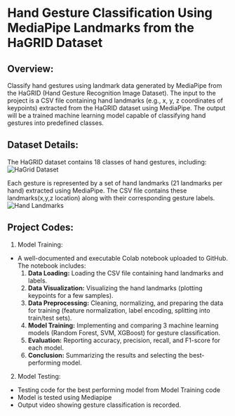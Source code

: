 # Hand Gesture Classification Using MediaPipe Landmarks from the HaGRID Dataset

## Overview:
Classify hand gestures using landmark data generated by MediaPipe from the HaGRID (Hand Gesture Recognition Image Dataset).
The input to the project is a CSV file containing hand landmarks (e.g., x, y, z coordinates of keypoints) extracted from the HaGRID dataset using MediaPipe. The output will be a trained machine learning model capable of classifying hand gestures into predefined classes.

## Dataset Details:
The HaGRID dataset contains 18 classes of hand gestures, including:
![HaGrid Dataset](https://github.com/user-attachments/assets/eaaa2048-8203-4e92-ac34-516a69d5f7a2)

Each gesture is represented by a set of hand landmarks (21 landmarks per hand) extracted using MediaPipe. The CSV file contains these landmarks(x,y,z location) along with their corresponding gesture labels.
![Hand Landmarks](https://github.com/user-attachments/assets/a8440c6e-9280-4a38-9485-dfe2aa1a3d83)

## Project Codes:
1. Model Training:
- A well-documented and executable Colab notebook uploaded to GitHub. The notebook includes:
  1. **Data Loading:** Loading the CSV file containing hand landmarks and labels.
  2. **Data Visualization:** Visualizing the hand landmarks (plotting keypoints for a few samples).
  3. **Data Preprocessing:** Cleaning, normalizing, and preparing the data for training (feature normalization, label encoding, splitting into train/test sets).
  4. **Model Training:** Implementing and comparing 3 machine learning models (Random Forest, SVM, XGBoost) for gesture classification.
  5. **Evaluation:** Reporting accuracy, precision, recall, and F1-score for each model.
  6. **Conclusion:** Summarizing the results and selecting the best-performing model.
  
2. Model Testing:
  - Testing code for the best performing model from Model Training code
  - Model is tested using Mediapipe
  - Output video showing gesture classification is recorded.
